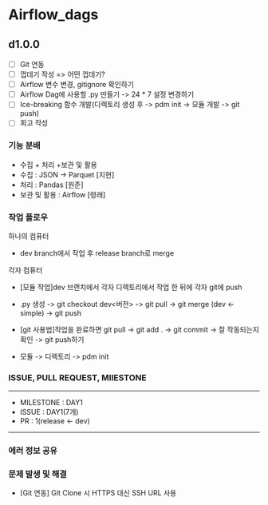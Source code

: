 # Airflow_dags

## d1.0.0
- [ ] Git 연동
- [ ] 껍데기 작성 => 어떤 껍데기?
- [ ] Airflow 변수 변경, gitignore 확인하기
- [ ] Airflow Dag에 사용할 .py 만들기 -> 24 * 7 설정 변경하기
- [ ] Ice-breaking 함수 개발(디렉토리 생성 후 -> pdm init -> 모듈 개발 -> git push)
- [ ] 회고 작성

### 기능 분배

- 수집 + 처리 +보관 및 활용
- 수집 : JSON -> Parquet [지현] 
- 처리 : Pandas [원준]
- 보관 및 활용 : Airflow [령래]  

### 작업 플로우

하나의 컴퓨터
- dev branch에서 작업 후 release branch로 merge

각자 컴퓨터
- [모듈 작업]dev 브랜치에서 각자 디렉토리에서 작업 한 뒤에 각자 git에 push

- .py 생성 -> git checkout dev<버전> -> git pull -> git merge (dev <- simple) -> git push

- [git 사용법]작업을 완료하면 git pull ->  git add . -> git commit  -> 잘 작동되는지 확인 -> git push하기

- 모듈 -> 디렉토리 -> pdm init

### ISSUE, PULL REQUEST, MIlESTONE
***
- MILESTONE : DAY1
- ISSUE : DAY1(7개)
- PR : 1(release <- dev)
***
### 에러 정보 공유

### 문제 발생 및 해결
- [Git 연동] Git Clone 시 HTTPS 대신 SSH URL 사용

